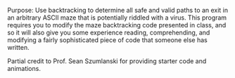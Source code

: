 Purpose: Use backtracking to determine all safe and valid paths to an exit in an arbitrary ASCII maze that is potentially riddled 
with a virus. This program requires you to modify the maze backtracking code presented in class, and so it will also give you 
some experience reading, comprehending, and modifying a fairly sophisticated piece of code that someone else has written.

Partial credit to Prof. Sean Szumlanski for providing starter code and animations.
